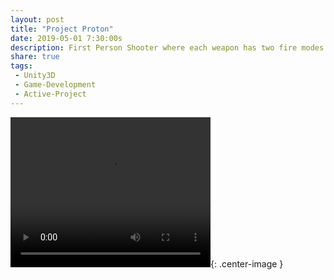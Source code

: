 ```yaml
---
layout: post
title: "Project Proton"
date: 2019-05-01 7:30:00s
description: First Person Shooter where each weapon has two fire modes
share: true
tags:
 - Unity3D
 - Game-Development
 - Active-Project
---
```



<video width="320" height="240" controls>
  <source src="/assets/videos/2018-07-26_19-58-14 (1).mp4" type="video/mp4">
  </video>{: .center-image }
